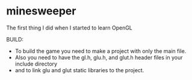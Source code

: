 # minesweeper
The first thing I did when I started to learn OpenGL

BUILD:
- To build the game you need to make a project with only the main file.
- Also you need to have the gl.h, glu.h, and glut.h header files in your include directory
- and to link glu and glut static libraries to the project.
